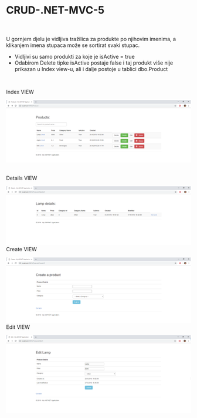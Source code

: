 # CRUD-.NET-MVC-5

</br>
</br>
U gornjem djelu je vidljiva tražilica za produkte po njihovim imenima, a klikanjem imena stupaca može se sortirat svaki stupac.
</br>
<ul>
<li>Vidljivi su samo produkti za koje je isActive = true</li>
<li>Odabirom Delete tipke isActive postaje false i taj produkt više nije prikazan u Index view-u, ali i dalje postoje u tablici dbo.Product</li>
</ul>
</br>

Index VIEW</br>

![promisechains](https://github.com/domkris/files/blob/master/index_pt2.png?raw=true)

</br>
Details VIEW

![promisechains](https://github.com/domkris/files/blob/master/details_pt2.png?raw=true)
</br>
Create VIEW

![promisechains](https://github.com/domkris/files/blob/master/create_pt2.png?raw=true)
</br>
Edit VIEW

![promisechains](https://github.com/domkris/files/blob/master/edit_pt2.png?raw=true)
